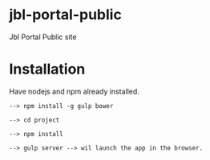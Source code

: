 # jbl-portal-public
Jbl Portal Public site
# Installation 
Have nodejs and npm already installed. 

```
--> npm install -g gulp bower
```
```
--> cd project 
```
```
--> npm install
```
```
--> gulp server --> wil launch the app in the browser. 
```
